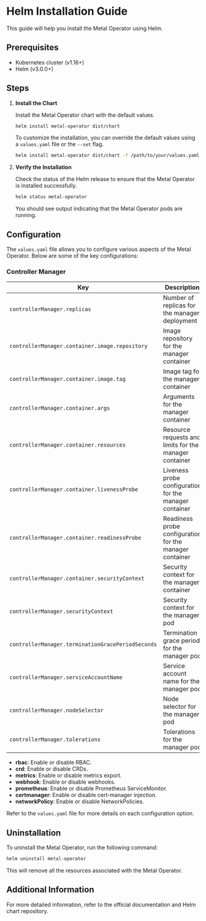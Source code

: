# Helm Installation Guide

This guide will help you install the Metal Operator using Helm.

## Prerequisites

- Kubernetes cluster (v1.16+)
- Helm (v3.0.0+)

## Steps

1. **Install the Chart**

   Install the Metal Operator chart with the default values.

   ```sh
   helm install metal-operator dist/chart
   ```

   To customize the installation, you can override the default values using a `values.yaml` file or the `--set` flag.

   ```sh
   helm install metal-operator dist/chart -f /path/to/your/values.yaml
   ```

2. **Verify the Installation**

   Check the status of the Helm release to ensure that the Metal Operator is installed successfully.

   ```sh
   helm status metal-operator
   ```

   You should see output indicating that the Metal Operator pods are running.

## Configuration

The `values.yaml` file allows you to configure various aspects of the Metal Operator. Below are some of the key configurations:

### Controller Manager

| Key                                | Description                                                                 | Default Value                  |
|------------------------------------|-----------------------------------------------------------------------------|--------------------------------|
| `controllerManager.replicas`       | Number of replicas for the manager deployment                               | `1`                            |
| `controllerManager.container.image.repository` | Image repository for the manager container                                  | `registry/metal-operator`      |
| `controllerManager.container.image.tag`        | Image tag for the manager container                                         | `"v0.1.0"`                     |
| `controllerManager.container.args`             | Arguments for the manager container                                         | `--probe-image=probe-image`, `--probe-os-image=probe-os-image`, `--registry-url=registry-url` |
| `controllerManager.container.resources`        | Resource requests and limits for the manager container                      | `{cpu: 500m, memory: 128Mi}` (limits), `{cpu: 10m, memory: 64Mi}` (requests) |
| `controllerManager.container.livenessProbe`    | Liveness probe configuration for the manager container                      | `{initialDelaySeconds: 15, periodSeconds: 20, httpGet: {path: /healthz, port: 8081}}` |
| `controllerManager.container.readinessProbe`   | Readiness probe configuration for the manager container                     | `{initialDelaySeconds: 5, periodSeconds: 10, httpGet: {path: /readyz, port: 8081}}` |
| `controllerManager.container.securityContext`  | Security context for the manager container                                  | `{allowPrivilegeEscalation: false, capabilities: {drop: ["ALL"]}}` |
| `controllerManager.securityContext`            | Security context for the manager pod                                        | `{runAsNonRoot: true, seccompProfile: {type: RuntimeDefault}}` |
| `controllerManager.terminationGracePeriodSeconds` | Termination grace period for the manager pod                                | `10`                           |
| `controllerManager.serviceAccountName`         | Service account name for the manager pod                                    | `metal-operator-controller-manager` |
| `controllerManager.nodeSelector`               | Node selector for the manager pod                                           | `{kubernetes.io/os: linux, kubernetes.io/arch: arm64}` |
| `controllerManager.tolerations`                | Tolerations for the manager pod                                             | `[{key: node-role.kubernetes.io/control-plane, effect: NoSchedule}]` |

- **rbac**: Enable or disable RBAC.
- **crd**: Enable or disable CRDs.
- **metrics**: Enable or disable metrics export.
- **webhook**: Enable or disable webhooks.
- **prometheus**: Enable or disable Prometheus ServiceMonitor.
- **certmanager**: Enable or disable cert-manager injection.
- **networkPolicy**: Enable or disable NetworkPolicies.

Refer to the `values.yaml` file for more details on each configuration option.

## Uninstallation

To uninstall the Metal Operator, run the following command:

```sh
helm uninstall metal-operator
```

This will remove all the resources associated with the Metal Operator.

## Additional Information

For more detailed information, refer to the official documentation and Helm chart repository.

